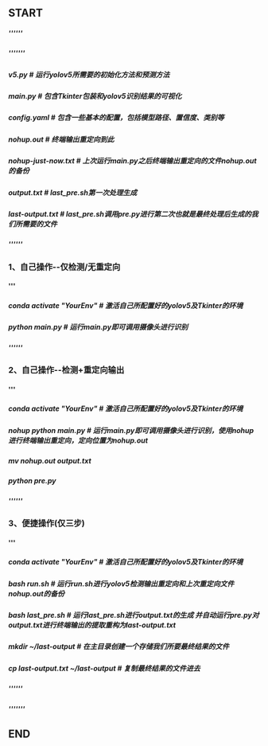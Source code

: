 ## __START__

##### ''''''

##### '''''''

##### v5.py # 运行yolov5所需要的初始化方法和预测方法
##### main.py # 包含Tkinter包装和yolov5识别结果的可视化
##### config.yaml # 包含一些基本的配置，包括模型路径、置信度、类别等
##### nohup.out # 终端输出重定向到此
##### nohup-just-now.txt # 上次运行main.py之后终端输出重定向的文件nohup.out的备份
##### output.txt # last_pre.sh第一次处理生成
##### last-output.txt # last_pre.sh调用pre.py进行第二次也就是最终处理后生成的我们所需要的文件

##### ''''''

### 1、自己操作--仅检测/无重定向

#### '''
##### conda activate "YourEnv" # 激活自己所配置好的yolov5及Tkinter的环境
##### python main.py # 运行main.py即可调用摄像头进行识别

##### ''''''

### 2、自己操作--检测+重定向输出

#### '''
##### conda activate "YourEnv" # 激活自己所配置好的yolov5及Tkinter的环境
##### nohup python main.py # 运行main.py即可调用摄像头进行识别，使用nohup进行终端输出重定向，定向位置为nohup.out
##### mv nohup.out output.txt
##### python pre.py

##### ''''''

### 3、便捷操作(仅三步)

#### '''
##### conda activate "YourEnv" # 激活自己所配置好的yolov5及Tkinter的环境
##### bash run.sh # 运行run.sh进行yolov5检测输出重定向和上次重定向文件nohup.out的备份
##### bash last_pre.sh # 运行last_pre.sh进行output.txt的生成 并自动运行pre.py对output.txt进行终端输出的提取重构为last-output.txt
##### mkdir ~/last-output # 在主目录创建一个存储我们所要最终结果的文件
##### cp last-output.txt ~/last-output # 复制最终结果的文件进去

##### ''''''
##### '''''''

## __END__

